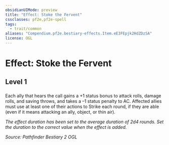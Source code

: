 ```yaml
---
obsidianUIMode: preview
title: "Effect: Stoke the Fervent"
cssclasses: pf2e,pf2e-spell
tags:
  - trait/common
aliases: "Compendium.pf2e.bestiary-effects.Item.eE3FEpjk2HdZDzSA"
license: OGL
---
```

# Effect: Stoke the Fervent
## Level 1
### 






Each ally that hears the call gains a +1 status bonus to attack rolls, damage rolls, and saving throws, and takes a –1 status penalty to AC. Affected allies must use at least one of their actions to Strike each round, if they are able (even if it means attacking an ally, object, or thin air).

_The effect duration has been set to the average duration of 2d4 rounds. Set the duration to the correct value when the effect is added._

*Source: Pathfinder Bestiary 2*
*OGL*